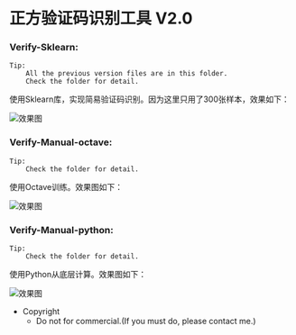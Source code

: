 # 正方验证码识别工具 V2.0
### Verify-Sklearn:
    Tip:
        All the previous version files are in this folder.
        Check the folder for detail.

使用Sklearn库，实现简易验证码识别。因为这里只用了300张样本，效果如下：

![效果图](https://github.com/skyduy/zfverify/raw/master/Verify-Sklearn/Achievement.png)

### Verify-Manual-octave:
    Tip:
        Check the folder for detail.
使用Octave训练。效果图如下：

![效果图](https://github.com/skyduy/zfverify/raw/master/Verify-Manual-octave/Achievement.png)


### Verify-Manual-python:
    Tip:
        Check the folder for detail.
使用Python从底层计算。效果图如下：

![效果图](https://github.com/skyduy/zfverify/raw/master/Verify-Manual-python/Achievement.png)



* Copyright
  * Do not for commercial.(If you must do, please contact me.)

